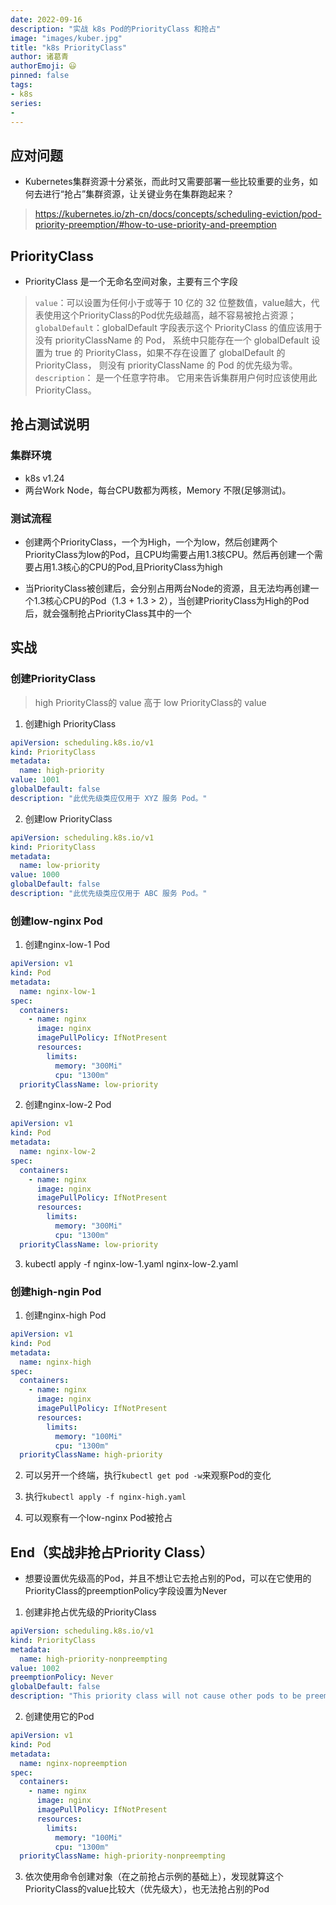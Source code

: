 ```yaml
---
date: 2022-09-16
description: "实战 k8s Pod的PriorityClass 和抢占"
image: "images/kuber.jpg"
title: "k8s PriorityClass"
author: 诸葛青
authorEmoji: 😃
pinned: false
tags:
- k8s
series:
- 
---
```


## 应对问题

* Kubernetes集群资源十分紧张，而此时又需要部署一些比较重要的业务，如何去进行“抢占”集群资源，让关键业务在集群跑起来？
> https://kubernetes.io/zh-cn/docs/concepts/scheduling-eviction/pod-priority-preemption/#how-to-use-priority-and-preemption

## PriorityClass

* PriorityClass 是一个无命名空间对象，主要有三个字段
> `value`：可以设置为任何小于或等于 10 亿的 32 位整数值，value越大，代表使用这个PriorityClass的Pod优先级越高，越不容易被抢占资源；
 `globalDefault`：globalDefault 字段表示这个 PriorityClass 的值应该用于没有 priorityClassName 的 Pod， 
 系统中只能存在一个 globalDefault 设置为 true 的 PriorityClass，如果不存在设置了 globalDefault 的 PriorityClass， 则没有 priorityClassName 的 Pod 的优先级为零。
 `description`： 是一个任意字符串。 它用来告诉集群用户何时应该使用此 PriorityClass。


## 抢占测试说明

### 集群环境

* k8s v1.24
* 两台Work Node，每台CPU数都为两核，Memory 不限(足够测试)。

### 测试流程

* 创建两个PriorityClass，一个为High，一个为low，然后创建两个PriorityClass为low的Pod，且CPU均需要占用1.3核CPU。然后再创建一个需要占用1.3核心的CPU的Pod,且PriorityClass为high

* 当PriorityClass被创建后，会分别占用两台Node的资源，且无法均再创建一个1.3核心CPU的Pod（1.3 + 1.3 > 2），当创建PriorityClass为High的Pod后，就会强制抢占PriorityClass其中的一个


## 实战

### 创建PriorityClass
> high PriorityClass的 value 高于 low PriorityClass的 value

1. 创建high PriorityClass
```yaml:high-priorityclass.yaml
apiVersion: scheduling.k8s.io/v1
kind: PriorityClass
metadata:
  name: high-priority
value: 1001
globalDefault: false
description: "此优先级类应仅用于 XYZ 服务 Pod。"
```

2. 创建low PriorityClass
```yaml:low-priorityclass.yaml
apiVersion: scheduling.k8s.io/v1
kind: PriorityClass
metadata:
  name: low-priority
value: 1000
globalDefault: false
description: "此优先级类应仅用于 ABC 服务 Pod。"
```

### 创建low-nginx Pod

1. 创建nginx-low-1 Pod
```yaml:nginx-low-1.yaml
apiVersion: v1
kind: Pod
metadata:
  name: nginx-low-1
spec:
  containers:
    - name: nginx
      image: nginx
      imagePullPolicy: IfNotPresent
      resources:
        limits:
          memory: "300Mi"
          cpu: "1300m"
  priorityClassName: low-priority
```

2. 创建nginx-low-2 Pod
```yaml:nginx-low-2.yaml
apiVersion: v1
kind: Pod
metadata:
  name: nginx-low-2
spec:
  containers:
    - name: nginx
      image: nginx
      imagePullPolicy: IfNotPresent
      resources:
        limits:
          memory: "300Mi"
          cpu: "1300m"
  priorityClassName: low-priority
```

3. kubectl apply -f nginx-low-1.yaml nginx-low-2.yaml

### 创建high-ngin Pod
1. 创建nginx-high Pod
```yaml:nginx-high.yaml
apiVersion: v1
kind: Pod
metadata:
  name: nginx-high
spec:
  containers:
    - name: nginx
      image: nginx
      imagePullPolicy: IfNotPresent
      resources:
        limits:
          memory: "100Mi"
          cpu: "1300m"
  priorityClassName: high-priority
```

2. 可以另开一个终端，执行`kubectl get pod -w`来观察Pod的变化

3. 执行`kubectl apply -f nginx-high.yaml`

4. 可以观察有一个low-nginx Pod被抢占


## End（实战非抢占Priority Class）
* 想要设置优先级高的Pod，并且不想让它去抢占别的Pod，可以在它使用的PriorityClass的preemptionPolicy字段设置为Never

1. 创建非抢占优先级的PriorityClass
```yaml:nopreemption.yaml
apiVersion: scheduling.k8s.io/v1
kind: PriorityClass
metadata:
  name: high-priority-nonpreempting
value: 1002
preemptionPolicy: Never
globalDefault: false
description: "This priority class will not cause other pods to be preempted."
```

2. 创建使用它的Pod
```yaml:nginx-nopreemption.yaml
apiVersion: v1
kind: Pod
metadata:
  name: nginx-nopreemption
spec:
  containers:
    - name: nginx
      image: nginx
      imagePullPolicy: IfNotPresent
      resources:
        limits:
          memory: "100Mi"
          cpu: "1300m"
  priorityClassName: high-priority-nonpreempting
```

3. 依次使用命令创建对象（在之前抢占示例的基础上），发现就算这个PriorityClass的value比较大（优先级大），也无法抢占别的Pod